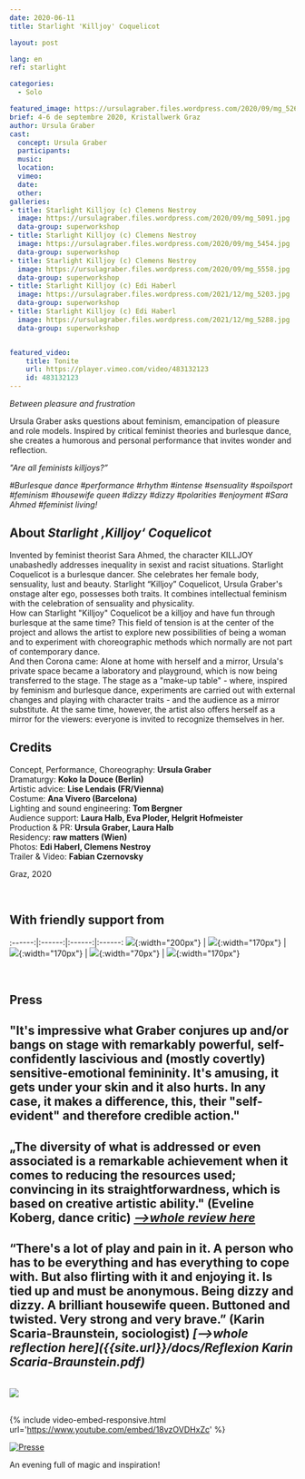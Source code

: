 ```yaml
---
date: 2020-06-11
title: Starlight 'Killjoy' Coquelicot

layout: post

lang: en
ref: starlight

categories:
  - Solo

featured_image: https://ursulagraber.files.wordpress.com/2020/09/mg_5269.jpg?w=500&fit=crop
brief: 4-6 de septembre 2020, Kristallwerk Graz
author: Ursula Graber
cast:
  concept: Ursula Graber
  participants:
  music:
  location:
  vimeo:
  date:
  other:
galleries:
- title: Starlight Killjoy (c) Clemens Nestroy
  image: https://ursulagraber.files.wordpress.com/2020/09/mg_5091.jpg
  data-group: superworkshop
- title: Starlight Killjoy (c) Clemens Nestroy
  image: https://ursulagraber.files.wordpress.com/2020/09/mg_5454.jpg
  data-group: superworkshop
- title: Starlight Killjoy (c) Clemens Nestroy
  image: https://ursulagraber.files.wordpress.com/2020/09/mg_5558.jpg
  data-group: superworkshop
- title: Starlight Killjoy (c) Edi Haberl
  image: https://ursulagraber.files.wordpress.com/2021/12/mg_5203.jpg
  data-group: superworkshop
- title: Starlight Killjoy (c) Edi Haberl
  image: https://ursulagraber.files.wordpress.com/2021/12/mg_5288.jpg
  data-group: superworkshop


featured_video:
    title: Tonite
    url: https://player.vimeo.com/video/483132123
    id: 483132123
---
```


*Between pleasure and frustration*   


Ursula Graber asks questions about feminism, emancipation of pleasure and role models. Inspired by critical feminist theories and burlesque dance, she creates a humorous and personal performance that invites wonder and reflection.   


*"Are all feminists killjoys?”*



*#Burlesque dance #performance #rhythm #intense #sensuality #spoilsport #feminism #housewife queen #dizzy #dizzy #polarities #enjoyment #Sara Ahmed #feminist living!*



<!--plop-->

## About *Starlight ‚Killjoy‘ Coquelicot*


Invented by feminist theorist Sara Ahmed, the character KILLJOY unabashedly addresses inequality in sexist and racist situations.
Starlight Coquelicot is a burlesque dancer. She celebrates her female body, sensuality, lust and beauty.
Starlight “Killjoy” Coquelicot, Ursula Graber's onstage alter ego, possesses both traits. It combines intellectual feminism with the celebration of sensuality and physicality.
<br>
How can Starlight "Killjoy" Coquelicot be a killjoy and have fun through burlesque at the same time? This field of tension is at the center of the project and allows the artist to explore new possibilities of being a woman and to experiment with choreographic methods which normally are not part of contemporary dance.
<br>
And then Corona came: Alone at home with herself and a mirror, Ursula's private space became a laboratory and playground, which is now being transferred to the stage. The stage as a "make-up table" - where, inspired by feminism and burlesque dance, experiments are carried out with external changes and playing with character traits - and the audience as a mirror substitute. At the same time, however, the artist also offers herself as a mirror for the viewers: everyone is invited to recognize themselves in her.   




<!--plop-->

## Credits   


Concept, Performance, Choreography: 	**Ursula Graber**  
Dramaturgy:	**Koko la Douce (Berlin)**  
Artistic advice:	**Lise Lendais (FR/Vienna)**  
Costume:	**Ana Vivero (Barcelona)**  
Lighting and sound engineering:	**Tom Bergner**  
Audience support:	**Laura Halb, Eva Ploder, Helgrit Hofmeister**  
Production & PR:	**Ursula Graber, Laura Halb**  
Residency:	**raw matters (Wien)**  
Photos: 	**Edi Haberl, Clemens Nestroy**     
Trailer & Video: **Fabian Czernovsky**

Graz, 2020

<br>

## With friendly support from  

:------:|:------:|:------:|:------:
![]({{site.url}}/images/logograz.png){:width="200px"} | ![]({{site.url}}/images/logolandstmk.png){:width="170px"} | ![]({{site.url}}/images/logodat.png){:width="170px"} | ![]({{site.url}}/images/logokristallwerk.png){:width="70px"} | ![]({{site.url}}/images/logolaut.png){:width="170px"}

<br>

## Press


## "It's impressive what Graber conjures up and/or bangs on stage with remarkably powerful, self-confidently lascivious and (mostly covertly) sensitive-emotional femininity. It's amusing, it gets under your skin and it also hurts. In any case, it makes a difference, this, their "self-evident" and therefore credible action."



## „The diversity of what is addressed or even associated is a remarkable achievement when it comes to reducing the resources used; convincing in its straightforwardness, which is based on creative artistic ability." (Eveline Koberg, dance critic) <i><a href="https://www.tanz.at/index.php/kritiken/kritiken-2020/2381-ursula-graber-starlight-killjoy-coquelicot">-->whole review here</a></i>   



## “There's a lot of play and pain in it. A person who has to be everything and has everything to cope with. But also flirting with it and enjoying it. Is tied up and must be anonymous. Being dizzy and dizzy. A brilliant housewife queen. Buttoned and twisted. Very strong and very brave.” (Karin Scaria-Braunstein, sociologist)  <i>[-->whole reflection here]({{site.url}}/docs/Reflexion Karin Scaria-Braunstein.pdf)</i>

<br>

<div class="long-center-image">
  <a href="https://www.tanz.at/index.php/kritiken/kritiken-2020/2381-ursula-graber-starlight-killjoy-coquelicot" title="" data-caption="" data-id="" data-group="">
    <img src="https://ursulagraber.files.wordpress.com/2021/12/ausschnitt-des-artikels-mit-hinweis-quadrat2.png"/>
  </a>
 </div>

<br>

{% include video-embed-responsive.html url='https://www.youtube.com/embed/18vzOVDHxZc' %}





[![Presse](https://ursulagraber.files.wordpress.com/2020/08/artikel.png?w=300)](https://ursulagraber.files.wordpress.com/2020/08/artikel-kleine-zeitung.jpg)






<!--plop-->

An evening full of magic and inspiration! <br />


<!--[![Totem](https://i.vimeocdn.com/video/746500438_640.jpg)](https://player.vimeo.com/video/306702195)-->
